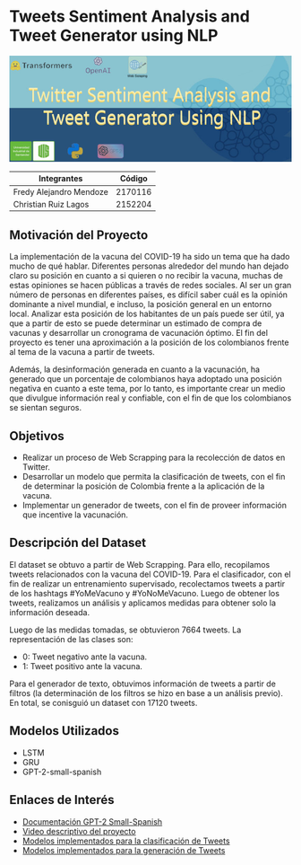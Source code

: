 # Tweets Sentiment Analysis and Tweet Generator using NLP

![Alt text](banner.jpeg?raw=true "Title")


| Integrantes | Código |
| ------------- | ------------- |
| Fredy Alejandro Mendoze  | 2170116  |
| Christian Ruiz Lagos  | 2152204  |


## Motivación del Proyecto

La implementación de la vacuna del COVID-19 ha sido un tema que ha dado mucho de qué hablar. Diferentes personas alrededor del mundo han dejado claro su posición en cuanto a si quieren o no recibir la vacuna, muchas de estas opiniones se hacen públicas a través de redes sociales. Al ser un gran número de personas en diferentes países, es difícil saber cuál es la opinión dominante a nivel mundial, e incluso, la posición general en un entorno local. Analizar esta posición de los habitantes de un país puede ser útil, ya que a partir de esto se puede determinar un estimado de compra de vacunas y desarrollar un cronograma de vacunación óptimo. El fin del proyecto es tener una aproximación a la posición de los colombianos frente al tema de la vacuna a partir de tweets.

Además, la desinformación generada en cuanto a la vacunación, ha generado que un porcentaje de colombianos haya adoptado una posición negativa en cuanto a este tema, por lo tanto, es importante crear un medio que divulgue información real y confiable, con el fin de que los colombianos se sientan seguros.

## Objetivos

* Realizar un proceso de Web Scrapping para la recolección de datos en Twitter.
* Desarrollar un modelo que permita la clasificación de tweets, con el fin de determinar la posición de Colombia frente a la aplicación de la vacuna.
* Implementar un generador de tweets, con el fin de proveer información que incentive la vacunación.


## Descripción del Dataset

El dataset se obtuvo a partir de Web Scrapping. Para ello, recopilamos tweets relacionados con la vacuna del COVID-19.  Para el clasificador, con el fin de realizar un entrenamiento supervisado, recolectamos tweets a partir de los hashtags #YoMeVacuno y #YoNoMeVacuno. Luego de obtener los tweets, realizamos un análisis y aplicamos medidas para obtener solo la información deseada.

Luego de las medidas tomadas, se obtuvieron 7664 tweets. La representación de las clases son:

* 0: Tweet negativo ante la vacuna.
* 1: Tweet positivo ante la vacuna.

Para el generador de texto, obtuvimos información de tweets a partir de filtros (la determinación de los filtros se hizo en base a un análisis previo). En total, se conisguió un dataset con 17120 tweets.

## Modelos Utilizados

* LSTM
* GRU
* GPT-2-small-spanish


## Enlaces de Interés

* [Documentación GPT-2 Small-Spanish](https://huggingface.co/datificate/gpt2-small-spanish)
* [Video descriptivo del proyecto](https://www.youtube.com/watch?v=L4V6qdpRNL0)
* [Modelos implementados para la clasificación de Tweets](https://drive.google.com/drive/folders/1_l0_9S7XjPg_grPhgn-RlSnjb0oOX-EM?usp=sharing)
* [Modelos implementados para la generación de Tweets](https://drive.google.com/drive/folders/13u3_zZ5UyHeH3AyOv7mJlaxMxotjJhLD?usp=sharing)
